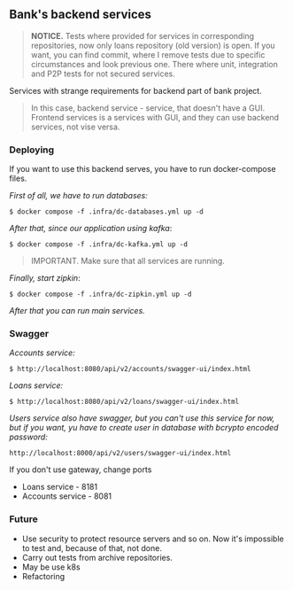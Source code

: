 ## Bank's backend services

> **NOTICE.**
Tests where provided for services in corresponding repositories, now only loans repository (old version) is open.
If you want, you can find commit, where I remove tests due to specific circumstances and look previous one. There where unit, integration and P2P tests for not secured services.


Services with strange requirements for backend part of bank project.

> In this case, backend service - service,
that doesn't have a GUI.
Frontend services is a services with GUI,
and they can use backend services, not vise versa.

### Deploying

If you want to use this backend serves, 
you have to run docker-compose files.

_First of all, we have to run databases:_

```
$ docker compose -f .infra/dc-databases.yml up -d
```

_After that,
since our application using kafka_:

```
$ docker compose -f .infra/dc-kafka.yml up -d
```

> IMPORTANT. Make sure that  all services are running.

_Finally, start zipkin_:

```
$ docker compose -f .infra/dc-zipkin.yml up -d
```

_After that you can run main services._

### Swagger

_Accounts service:_
```
$ http://localhost:8080/api/v2/accounts/swagger-ui/index.html
```

_Loans service:_
```
$ http://localhost:8080/api/v2/loans/swagger-ui/index.html
```

_Users service also have swagger, but you can't use this service for now,
but if you want, yu have to create user in database with bcrypto encoded password:_
```
http://localhost:8000/api/v2/users/swagger-ui/index.html
```

 If you don't use gateway, change ports
 - Loans service    - 8181
 - Accounts service - 8081
### Future

- Use security to protect resource servers and so on.
Now it's impossible to test and, because of that, not done.
- Carry out tests from archive repositories.
- May be use k8s
- Refactoring
